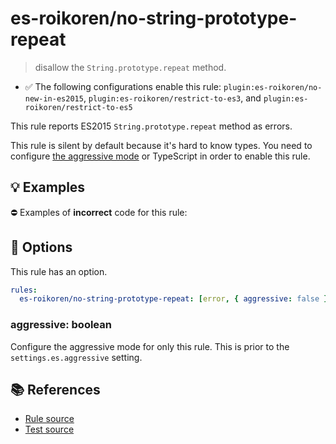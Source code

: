 # es-roikoren/no-string-prototype-repeat
> disallow the `String.prototype.repeat` method.

- ✅ The following configurations enable this rule: `plugin:es-roikoren/no-new-in-es2015`, `plugin:es-roikoren/restrict-to-es3`, and `plugin:es-roikoren/restrict-to-es5`

This rule reports ES2015 `String.prototype.repeat` method as errors.

This rule is silent by default because it's hard to know types. You need to configure [the aggressive mode](../#the-aggressive-mode) or TypeScript in order to enable this rule.

## 💡 Examples

⛔ Examples of **incorrect** code for this rule:

<eslint-playground type="bad" code="/*eslint es-roikoren/no-string-prototype-repeat: [error, { aggressive: true }] */
foo.repeat(3)
" />

## 🔧 Options

This rule has an option.

```yml
rules:
  es-roikoren/no-string-prototype-repeat: [error, { aggressive: false }]
```

### aggressive: boolean

Configure the aggressive mode for only this rule.
This is prior to the `settings.es.aggressive` setting.

## 📚 References

- [Rule source](https://github.com/roikoren755/eslint-plugin-es/blob/v0.0.0/src/rules/no-string-prototype-repeat.ts)
- [Test source](https://github.com/roikoren755/eslint-plugin-es/blob/v0.0.0/tests/src/rules/no-string-prototype-repeat.ts)
